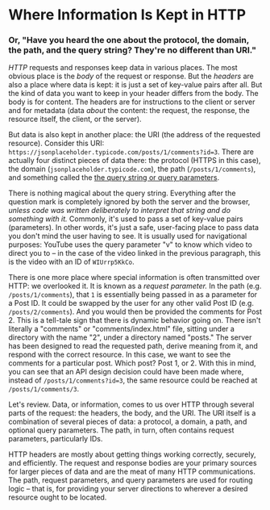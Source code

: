 # Where Information Is Kept in HTTP
### Or, "Have you heard the one about the protocol, the domain, the path, and the query string? They're no different than URI."

*HTTP* requests and responses keep data in various places. The most obvious place is the *body* of the request or response. But the *headers* are also a place where data is kept: it is just a set of key-value pairs after all. But the kind of data you want to keep in your header differs from the body. The body is for content. The headers are for instructions to the client or server and for metadata (data *about* the content: the request, the response, the resource itself, the client, or the server).

But data is also kept in another place: the URI (the address of the requested resource). Consider this URI: `https://jsonplaceholder.typicode.com/posts/1/comments?id=3`. There are actually four distinct pieces of data there: the protocol (HTTPS in this case), the domain (`jsonplaceholder.typicode.com`), the path (`/posts/1/comments`), and something called the [the query string or query parameters](https://www.youtube.com/watch?v=WIUrrp5KkCo).

There is nothing magical about the query string. Everything after the question mark is completely ignored by both the server and the browser, *unless code was written deliberately to interpret that string and do something with it.* Commonly, it's used to pass a set of key-value pairs (parameters). In other words, it's just a safe, user-facing place to pass data you don't mind the user having to see. It is usually used for navigational purposes: YouTube uses the query parameter "v" to know which video to direct you to – in the case of the video linked in the previous paragraph, this is the video with an ID of `WIUrrp5KkCo`.

There is one more place where special information is often transmitted over HTTP: we overlooked it. It is known as a *request parameter.* In the path (e.g. `/posts/1/comments`), that `1` is essentially being passed in as a parameter for a Post ID. It could be swapped by the user for any other valid Post ID (e.g. `/posts/2/comments`). And you would then be provided the comments for Post 2. This is a tell-tale sign that there is dynamic behavior going on. There isn't literally a "comments" or "comments/index.html" file, sitting under a directory with the name "2", under a directory named "posts." The server has been designed to read the requested path, derive meaning from it, and respond with the correct resource. In this case, we want to see the comments for a particular post. Which post? Post 1, or 2. With this in mind, you can see that an API design decision could have been made where, instead of `/posts/1/comments?id=3`, the same resource could be reached at `/posts/1/comments/3`.

Let's review. Data, or information, comes to us over HTTP through several parts of the request: the headers, the body, and the URI. The URI itself is a combination of several pieces of data: a protocol, a domain, a path, and optional query parameters. The path, in turn, often contains request parameters, particularly IDs.

HTTP headers are mostly about getting things working correctly, securely, and efficiently. The request and response bodies are your primary sources for larger pieces of data and are the meat of many HTTP communications. The path, request parameters, and query parameters are used for routing logic – that is, for providing your server directions to wherever a desired resource ought to be located.
